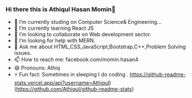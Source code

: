### Hi there this is Athiqul Hasan Momin👋



- 🔭 I’m currently studing on Computer Science& Engineering...
- 🌱 I’m currently learning React JS
- 👯 I’m looking to collaborate on Web development sector.
- 🤔 I’m looking for help with MERN.
- 💬 Ask me about HTML,CSS,JavaScript,Bootstrap,C++,Problem Solving issues.
- 📫 How to reach me: facebook.com/momin.hasan4
- 😄 Pronouns: Athiq
- ⚡ Fun fact: Sometimes in sleeping I do coding .
https://github-readme-stats.vercel.app/api?username=Athiqul)(https://github.com/Athiqul/github-readme-stats)
